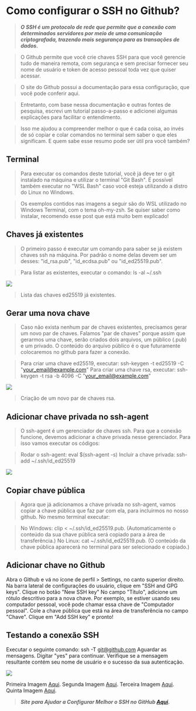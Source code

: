 # Como configurar o SSH no Github?

>***O SSH é um protocolo de rede que permite que a conexão com determinados servidores por meio de uma comunicação criptografada, trazendo mais segurança para as transações de dados.***

>O Github permite que você crie chaves SSH para que você gerencie tudo de maneira remota, com segurança e sem precisar fornecer seu nome de usuário e token de acesso pessoal toda vez que quiser acessar.

>O site do Github possui a documentação para essa configuração, que você pode conferir aqui.

>Entretanto, com base nessa documentação e outras fontes de pesquisa, escrevi um tutorial passo-a-passo e adicionei algumas explicações para facilitar o entendimento.

>Isso me ajudou a compreender melhor o que é cada coisa, ao invés de só copiar e colar comandos no terminal sem saber o que eles significam. E quem sabe esse resumo pode ser útil pra você também?

## Terminal

>Para executar os comandos deste tutorial, você já deve ter o git instalado na máquina e utilizar o terminal "Git Bash". É possível também executar no "WSL Bash" caso você esteja utilizando a distro do Linux no Windows.

>Os exemplos contidos nas imagens a seguir são do WSL utilizado no Windows Terminal, com o tema oh-my-zsh. Se quiser saber como instalar, recomendo esse post que está muito bem explicado!

## Chaves já existentes

>O primeiro passo é executar um comando para saber se já existem chaves ssh na máquina. Por padrão o nome delas devem ser um desses: "id_rsa.pub", "id_ecdsa.pub" ou "id_ed25519.pub".

>Para listar as existentes, executar o comando: ls -al ~/.ssh

<img src="https://res.cloudinary.com/practicaldev/image/fetch/s--b5CguMPt--/c_limit%2Cf_auto%2Cfl_progressive%2Cq_auto%2Cw_880/https://dev-to-uploads.s3.amazonaws.com/i/3qwfmzn14iouh58uzryw.png">

>Lista das chaves ed25519 já existentes.

## Gerar uma nova chave

>Caso não exista nenhum par de chaves existentes, precisamos gerar um novo par de chaves. Falamos "par de chaves" porque assim que gerarmos uma chave, serão criados dois arquivos, um público (.pub) e um privado. O conteúdo do arquivo público é o que futuramente colocaremos no github para fazer a conexão.

>Para criar uma chave ed25519, executar: ssh-keygen -t ed25519 -C "your_email@example.com"
Para criar uma chave rsa, executar: ssh-keygen -t rsa -b 4096 -C "your_email@example.com"

<img src="https://res.cloudinary.com/practicaldev/image/fetch/s--Uow2atWg--/c_limit%2Cf_auto%2Cfl_progressive%2Cq_auto%2Cw_880/https://dev-to-uploads.s3.amazonaws.com/i/3i97gjzodca2aimjbvar.png">

>Criação de um novo par de chaves rsa.

## Adicionar chave privada no ssh-agent

>O ssh-agent é um gerenciador de chaves ssh. Para que a conexão funcione, devemos adicionar a chave privada nesse gerenciador. Para isso vamos executar os códigos:

>Rodar o ssh-agent: eval $(ssh-agent -s)
Incluir a chave privada: ssh-add ~/.ssh/id_ed25519

<img src = "https://res.cloudinary.com/practicaldev/image/fetch/s--dp8c8TaE--/c_limit%2Cf_auto%2Cfl_progressive%2Cq_auto%2Cw_880/https://dev-to-uploads.s3.amazonaws.com/i/5zevgwmzsmxe90tyet9f.png">

## Copiar chave pública

>Agora que já adicionamos a chave privada no ssh-agent, vamos copiar a chave pública que faz par com ela, para incluirmos no nosso github. No mesmo terminal executar:

>No Windows: clip < ~/.ssh/id_ed25519.pub. (Automaticamente o conteúdo da sua chave pública será copiado para a área de transferência.)
No Linux: cat ~/.ssh/id_ed25519.pub. (O conteúdo da chave pública aparecerá no terminal para ser selecionado e copiado.)

## Adicionar chave no Github
Abra o Github e vá no ícone de perfil > Settings, no canto superior direito.
Na barra lateral de configurações do usuário, clique em "SSH and GPG keys".
Clique no botão "New SSH key"
No campo "Título", adicione um rótulo descritivo para a nova chave. Por exemplo, se estiver usando seu computador pessoal, você pode chamar essa chave de "Computador pessoal".
Cole a chave pública que está na área de transferência no campo "Chave".
Clique em "Add SSH key" e pronto!

## Testando a conexão SSH

Executar o seguinte comando: ssh -T git@github.com
Aguardar as mensagens. Digitar "yes" para continuar.
Verifique se a mensagem resultante contém seu nome de usuário e o sucesso da sua autenticação.

<img src="https://res.cloudinary.com/practicaldev/image/fetch/s--JtkxK9_3--/c_limit%2Cf_auto%2Cfl_progressive%2Cq_auto%2Cw_880/https://dev-to-uploads.s3.amazonaws.com/i/s6g51agm5p3cdju6ncaz.png">

Primeira Imagem [Aqui](https://res.cloudinary.com/practicaldev/image/fetch/s--b5CguMPt--/c_limit%2Cf_auto%2Cfl_progressive%2Cq_auto%2Cw_880/https://dev-to-uploads.s3.amazonaws.com/i/3qwfmzn14iouh58uzryw.png).
Segunda Imagem [Aqui](https://res.cloudinary.com/practicaldev/image/fetch/s--Uow2atWg--/c_limit%2Cf_auto%2Cfl_progressive%2Cq_auto%2Cw_880/https://dev-to-uploads.s3.amazonaws.com/i/3i97gjzodca2aimjbvar.png).
Terceira Imagem [Aqui](https://res.cloudinary.com/practicaldev/image/fetch/s--dp8c8TaE--/c_limit%2Cf_auto%2Cfl_progressive%2Cq_auto%2Cw_880/https://dev-to-uploads.s3.amazonaws.com/i/5zevgwmzsmxe90tyet9f.png).
Quinta Imagem [Aqui](https://res.cloudinary.com/practicaldev/image/fetch/s--JtkxK9_3--/c_limit%2Cf_auto%2Cfl_progressive%2Cq_auto%2Cw_880/https://dev-to-uploads.s3.amazonaws.com/i/s6g51agm5p3cdju6ncaz.png).

>***Site para Ajudar a Configurar Melhor o SSH no GitHub [Aqui](https://dev.to/dxwebster/como-conectar-ao-github-com-chaves-ssh-1i41).***
